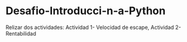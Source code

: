# Desafio-Introducci-n-a-Python
Relizar dos actividades: Actividad 1- Velocidad de escape, Actividad 2- Rentabilidad
